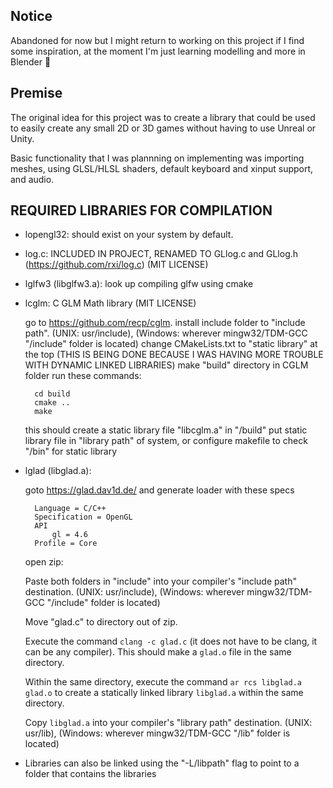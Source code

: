 ## Notice

Abandoned for now but I might return to working on this project if I find some inspiration, at the moment I'm just learning modelling and more in Blender 🤷

## Premise

The original idea for this project was to create a library that could be used to easily create any small 2D or 3D games without having to use Unreal or Unity.

Basic functionality that I was plannning on implementing was importing meshes, using GLSL/HLSL shaders, default keyboard and xinput support, and audio.

## REQUIRED LIBRARIES FOR COMPILATION

- lopengl32: should exist on your system by default.
- log.c: INCLUDED IN PROJECT, RENAMED TO GLlog.c and GLlog.h (https://github.com/rxi/log.c) (MIT LICENSE)

- lglfw3 (libglfw3.a): look up compiling glfw using cmake

- lcglm: C GLM Math library (MIT LICENSE)

    go to https://github.com/recp/cglm.
    install include folder to "include path". (UNIX: usr/include), (Windows: wherever mingw32/TDM-GCC "/include" folder is located)
    change CMakeLists.txt to "static library" at the top (THIS IS BEING DONE BECAUSE I WAS HAVING MORE TROUBLE WITH DYNAMIC LINKED LIBRARIES)
    make "build" directory in CGLM folder
    run these commands:

        cd build
        cmake ..
        make

    this should create a static library file "libcglm.a" in "/build"
    put static library file in "library path" of system, or configure makefile to check "/bin" for static library

- lglad (libglad.a): 
    
    goto https://glad.dav1d.de/ and generate loader with these specs
    
        Language = C/C++
        Specification = OpenGL
        API
            gl = 4.6
        Profile = Core

    open zip:

    Paste both folders in "include" into your compiler's "include path" destination. (UNIX: usr/include), (Windows: wherever mingw32/TDM-GCC "/include" folder is located)
    
    Move "glad.c" to directory out of zip.
    
    Execute the command `clang -c glad.c` (it does not have to be clang, it can be any compiler). This should make a `glad.o` file in the same directory.
    
    Within the same directory, execute the command `ar rcs libglad.a glad.o` to create a statically linked library `libglad.a` within the same directory.
    
    Copy `libglad.a` into your compiler's "library path" destination. (UNIX: usr/lib), (Windows: wherever mingw32/TDM-GCC "/lib" folder is located)


- Libraries can also be linked using the "-L/libpath" flag to point to a folder that contains the libraries
